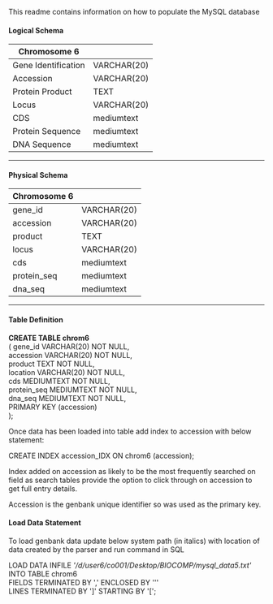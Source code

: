 This readme contains information on how to populate the MySQL database

#### Logical Schema
 
 |**Chromosome 6** |              | 
 |-----------------|---------------|
 |Gene Identification| VARCHAR(20)|
 |Accession          | VARCHAR(20)|
 |Protein Product    | TEXT       |
 |Locus              | VARCHAR(20)|
 |CDS                | mediumtext |
 |Protein Sequence   | mediumtext |
 |DNA Sequence       | mediumtext |
  ---------------------------------
 
#### Physical Schema
 
  | **Chromosome 6** |              | 
 |-----------------|---------------|
 |gene_id            | VARCHAR(20)|
 |accession          | VARCHAR(20)|
 |product            | TEXT       |
 |locus              | VARCHAR(20)|
 |cds                | mediumtext |
 |protein_seq        | mediumtext |
 |dna_seq            | mediumtext |
  ---------------------------------
 
 
#### Table Definition
  
  **CREATE TABLE chrom6**  
( 	gene_id	VARCHAR(20) NOT NULL,  
accession	VARCHAR(20) NOT NULL,  
product	TEXT NOT NULL,  
location	VARCHAR(20) NOT NULL,  
cds		MEDIUMTEXT NOT NULL,  
protein_seq	MEDIUMTEXT NOT NULL,  
dna_seq	MEDIUMTEXT NOT NULL,  
PRIMARY KEY (accession)  
);  
	
Once data has been loaded into table add index to accession with below statement:

CREATE INDEX accession_IDX ON chrom6 (accession);  

Index added on accession as likely to be the most frequently searched on field as search tables provide the option to click through on accession to get full entry details. 

Accession is the genbank unique identifier so was used as the primary key. 


#### Load Data Statement
To load genbank data update below system path (in italics) with location of data created by the parser and run command in SQL

LOAD DATA INFILE *'/d/user6/co001/Desktop/BIOCOMP/mysql_data5.txt'*  
INTO TABLE chrom6  
FIELDS TERMINATED BY ',' ENCLOSED BY '\''  
LINES TERMINATED BY ']' STARTING BY '[';
